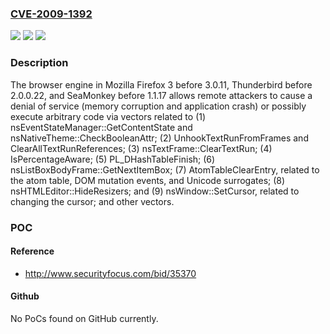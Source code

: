 ### [CVE-2009-1392](https://cve.mitre.org/cgi-bin/cvename.cgi?name=CVE-2009-1392)
![](https://img.shields.io/static/v1?label=Product&message=n%2Fa&color=blue)
![](https://img.shields.io/static/v1?label=Version&message=n%2Fa&color=blue)
![](https://img.shields.io/static/v1?label=Vulnerability&message=n%2Fa&color=brighgreen)

### Description

The browser engine in Mozilla Firefox 3 before 3.0.11, Thunderbird before 2.0.0.22, and SeaMonkey before 1.1.17 allows remote attackers to cause a denial of service (memory corruption and application crash) or possibly execute arbitrary code via vectors related to (1) nsEventStateManager::GetContentState and nsNativeTheme::CheckBooleanAttr; (2) UnhookTextRunFromFrames and ClearAllTextRunReferences; (3) nsTextFrame::ClearTextRun; (4) IsPercentageAware; (5) PL_DHashTableFinish; (6) nsListBoxBodyFrame::GetNextItemBox; (7) AtomTableClearEntry, related to the atom table, DOM mutation events, and Unicode surrogates; (8) nsHTMLEditor::HideResizers; and (9) nsWindow::SetCursor, related to changing the cursor; and other vectors.

### POC

#### Reference
- http://www.securityfocus.com/bid/35370

#### Github
No PoCs found on GitHub currently.


